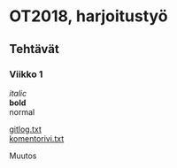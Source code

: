 # OT2018, harjoitustyö  

## Tehtävät  

### Viikko 1
*italic*  
**bold**  
normal  

[gitlog.txt](https://github.com/joonissi/ot-harjoitustyo/blob/master/laskarit/gitlog.txt)  
[komentorivi.txt](https://github.com/joonissi/ot-harjoitustyo/blob/master/laskarit/komentorivi.txt)  

Muutos  
